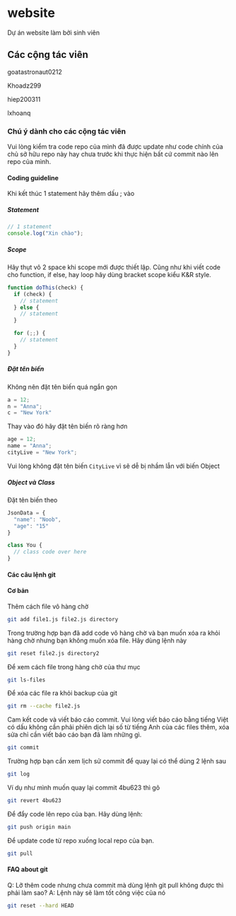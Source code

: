 # website

Dự án website làm bởi sinh viên

## Các cộng tác viên

goatastronaut0212

Khoadz299

hiep200311

lxhoanq

### Chú ý dành cho các cộng tác viên

Vui lòng kiểm tra code repo của mình đã được update như code chính của chủ sở
hữu repo này hay chưa trước khi thực hiện bất cứ commit nào lên repo của mình.

#### Coding guideline

Khi kết thúc 1 statement hãy thêm dấu ; vào

##### Statement

```js
// 1 statement
console.log("Xin chào");
```

##### Scope

Hãy thụt vô 2 space khi scope mới được thiết lập. Cũng như khi viết code cho
function, if else, hay loop hãy dùng bracket scope kiểu K&R style.

```js
function doThis(check) {
  if (check) {
    // statement
  } else {
    // statement
  }

  for (;;) {
    // statement
  }
}
```

##### Đặt tên biến

Không nên đặt tên biến quá ngắn gọn

```js
a = 12;
n = "Anna";
c = "New York"
```

Thay vào đó hãy đặt tên biến rõ ràng hơn

```js
age = 12;
name = "Anna";
cityLive = "New York";
```

Vui lòng không đặt tên biến `CityLive` vì sẽ dễ bị nhầm lẫn với biến Object

##### Object và Class

Đặt tên biến theo

```js
JsonData = {
  "name": "Noob",
  "age": "15"
}

class You {
  // class code over here
}
```

#### Các câu lệnh git

#### Cơ bản

Thêm cách file vô hàng chờ

```sh
git add file1.js file2.js directory
```

Trong trường hợp bạn đã add code vô hàng chờ và bạn muốn xóa ra khỏi hàng chờ
nhưng bạn không muốn xóa file. Hãy dùng lệnh này

```sh
git reset file2.js directory2
```

Để xem cách file trong hàng chờ của thư mục

```sh
git ls-files
```

Để xóa các file ra khỏi backup của git

```sh
git rm --cache file2.js
```

Cam kết code và viết báo cáo commit. Vui lòng viết báo cáo bằng tiếng Việt có
dấu không cần phải phiên dịch lại số từ tiếng Anh của các files thêm, xóa sửa
chỉ cần viết báo cáo bạn đã làm những gì.

```sh
git commit
```

Trường hợp bạn cần xem lịch sử commit để quay lại có thể dùng 2 lệnh sau

```sh
git log
```

Ví dụ như mình muốn quay lại commit 4bu623 thì gõ

```sh
git revert 4bu623
```

Để đẩy code lên repo của bạn. Hãy dùng lệnh:

```sh
git push origin main
```

Để update code từ repo xuống local repo của bạn.

```sh
git pull
```

#### FAQ about git

Q: Lỡ thêm code nhưng chưa commit mà dùng lệnh git pull không được thì phải
làm sao?
A: Lệnh này sẽ làm tốt công việc của nó

```sh
git reset --hard HEAD
```
